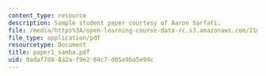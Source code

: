 ```yaml
---
content_type: resource
description: Sample student paper courtesy of Aaron Sarfati.
file: /media/https%3A/open-learning-course-data-rc.s3.amazonaws.com/21m-030-introduction-to-world-music-fall-2006/0adaf7d88a2af9e284c7d05a9ba5e94c_paper1_samba.pdf
file_type: application/pdf
resourcetype: Document
title: paper1_samba.pdf
uid: 0adaf7d8-8a2a-f9e2-84c7-d05a9ba5e94c
---
```

